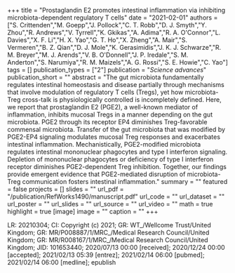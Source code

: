 +++
title = "Prostaglandin E2 promotes intestinal inflammation via inhibiting microbiota-dependent regulatory T cells"
date = "2021-02-01"
authors = ["S. Crittenden","M. Goepp","J. Pollock","C. T. Robb","D. J. Smyth","Y. Zhou","R. Andrews","V. Tyrrell","K. Gkikas","A. Adima","R. A. O'Connor","L. Davies","X. F. Li","H. X. Yao","G. T. Ho","X. Zheng","A. Mair","S. Vermeren","B. Z. Qian","D. J. Mole","K. Gerasimidis","J. K. J. Schwarze","R. M. Breyer","M. J. Arends","V. B. O'Donnell","J. P. Iredale","S. M. Anderton","S. Narumiya","R. M. Maizels","A. G. Rossi","S. E. Howie","C. Yao"]
tags = []
publication_types = ["2"]
publication = "_Science advances_"
publication_short = ""
abstract = "The gut microbiota fundamentally regulates intestinal homeostasis and disease partially through mechanisms that involve modulation of regulatory T cells (Tregs), yet how microbiota-Treg cross-talk is physiologically controlled is incompletely defined. Here, we report that prostaglandin E2 (PGE2), a well-known mediator of inflammation, inhibits mucosal Tregs in a manner depending on the gut microbiota. PGE2 through its receptor EP4 diminishes Treg-favorable commensal microbiota. Transfer of the gut microbiota that was modified by PGE2-EP4 signaling modulates mucosal Treg responses and exacerbates intestinal inflammation. Mechanistically, PGE2-modified microbiota regulates intestinal mononuclear phagocytes and type I interferon signaling. Depletion of mononuclear phagocytes or deficiency of type I interferon receptor diminishes PGE2-dependent Treg inhibition. Together, our findings provide emergent evidence that PGE2-mediated disruption of microbiota-Treg communication fosters intestinal inflammation."
summary = ""
featured = false
projects = []
slides = ""
url_pdf = "/publication/RefWorks1490/manuscript.pdf"
url_code = ""
url_dataset = ""
url_poster = ""
url_slides = ""
url_source = ""
url_video = ""
math = true
highlight = true
[image]
image = ""
caption = ""
+++

LR: 20210304; CI: Copyright (c) 2021; GR: WT_/Wellcome Trust/United Kingdom; GR: MR/P008887/1/MRC_/Medical Research Council/United Kingdom; GR: MR/R008167/1/MRC_/Medical Research Council/United Kingdom; JID: 101653440; 2020/07/13 00:00 [received]; 2020/12/24 00:00 [accepted]; 2021/02/13 05:39 [entrez]; 2021/02/14 06:00 [pubmed]; 2021/02/14 06:00 [medline]; epublish

